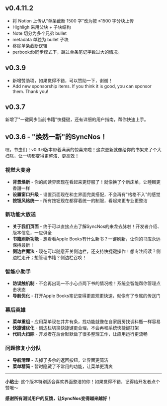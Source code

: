 ## v0.4.11.2
- 将 Notion 上传从“单条截断 1500 字”改为按 ≤1500 字分块上传
- Highligh 采用父块 + 子块结构
- Note 切分为多个兄弟 bullet
- metadata 单独为 bullet 子块
- 移除单条截断逻辑
- perbookdb同步模式下，跳过单条笔记字数过大的情况。

## v0.3.9
- 新增赞助项，如果觉得不错，可以赞助一下，谢谢！
- Add new sponsorship items. If you think it is good, you can sponsor them. Thank you!

## v0.3.7

新增了"一键同步当前书籍"快捷键，还有详细的用户指南，帮你快速上手。

## v0.3.6 - "焕然一新"的SyncNos！

嘿，书虫们！v0.3.6版本带着满满的惊喜来啦！这次更新就像给你的书架来了个大扫除，让一切都变得更整洁、更高效！

### 视觉大变身
- **背景焕新** - 你的阅读界面现在看起来更舒服了！就像换了个新床单，让睡眠更香甜一样
- **设置窗口升级** - 设置页面现在和主界面完美搭配，不会再有"格格不入"的感觉
- **按钮风格统一** - 所有按钮现在都穿着统一的制服，看起来更专业更整洁

### 新功能大放送
- **关于我们页面** - 终于可以直接点击了解SyncNos的来龙去脉啦！开发者介绍、版本信息，一应俱全
- **书籍刷新功能** - 想看看Apple Books有什么新书？一键刷新，让你的书库永远保持最新！
- **侧边栏魔法** - 现在可以随意开关侧边栏，还支持快捷键操作！想专注阅读？侧边栏走开；想管理书籍？侧边栏召唤！

### 智能小助手
- **防误触机制** - 不会再出现一不小心点两下书的情况啦！系统会智能帮你管理点击状态
- **导航优化** - 打开Apple Books笔记变得更直观更快速，就像有了专属的传送门

### 幕后英雄
- **菜单重组** - 应用菜单现在井井有条，找功能就像在自家厨房找调料瓶一样容易
- **快捷键优化** - 侧边栏切换快捷键更合理，不会再和系统快捷键打架
- **代码大扫除** - 开发者在后台默默做了很多整理工作，让应用运行更流畅

### 问题修复小分队
- **导航清理** - 去掉了多余的返回按钮，让界面更简洁
- **菜单精简** - 暂时隐藏了不常用的功能，让菜单更清爽

---

**小贴士**: 这个版本特别适合喜欢界面整洁的你！如果觉得不错，记得给开发者点个赞哦～

**感谢所有测试用户的反馈，让SyncNos变得越来越好！**
